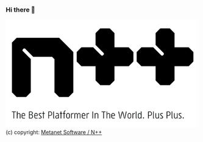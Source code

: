 ### Hi there 🥶
![Image of N++](https://github.com/phild-fbo/phild-fbo/blob/master/n++.gif)
<br />(c) copyright:  <a href="https://www.metanetsoftware.com/games/nplusplus">Metanet Software / N++</a>

<!--
**phild-fbo/phild-fbo** is a ✨ _special_ ✨ repository because its `README.md` (this file) appears on your GitHub profile.

Here are some ideas to get you started:

- 🔭 I’m currently working on ...
- 🌱 I’m currently learning ...
- 👯 I’m looking to collaborate on ...
- 🤔 I’m looking for help with ...
- 💬 Ask me about ...
- 📫 How to reach me: ...
- 😄 Pronouns: ...
- ⚡ Fun fact: ...
-->
